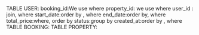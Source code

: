 TABLE USER:
booking_id:We use where
property_id: we use where
user_id : join, where
start_date:order by , where
end_date:order by, where
total_price:where, order by
status:group by
created_at:order by , where
TABLE BOOKING:
TABLE PROPERTY: